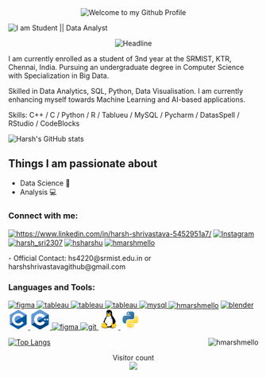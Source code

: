 <!-- "Hero" Header -->
<div align="center">
  <img src="https://github.com/BrunnerLivio/brunnerlivio/blob/master/images/welcome.png?raw=true" style="max-width: 100%;" alt="Welcome to my Github Profile" />
</div>

![I am Student || Data Analyst](https://media-exp1.licdn.com/dms/image/C4E16AQHYiVdstYdxRg/profile-displaybackgroundimage-shrink_350_1400/0/1619170856260?e=1667433600&v=beta&t=1h2jQTy1TNdBh3ZzGX9kpBeNecUKwIFGMb4cZ-JRc_Q)


<div align ="center">
  <img src="https://readme-typing-svg.herokuapp.com?font=Wallpoet&color=%236FDA44&size=32&center=true&vCenter=true&width=600&height=50&lines=Hi+there+,+I'm+Harsh+Shrivastava;Data+Analyst;Data+Scientist;Problem+Solver;Software+Developer;Freelancer;Open-Source+Contributor;Enthusiast" alt="Headline" /> 
</div>


I am currently enrolled as a student of 3nd year at the SRMIST, KTR, Chennai, India. Pursuing an undergraduate degree in Computer Science with Specialization in Big Data.

Skilled in Data Analytics, SQL, Python, Data Visualisation. I am currently enhancing myself towards Machine Learning and AI-based applications.

Skills: C++ / C / Python / R / Tablueu / MySQL / Pycharm / DatasSpell / RStudio / CodeBlocks

![Harsh's GitHub stats](https://github-readme-stats.vercel.app/api?username=hmarshmello&show_icons=true&theme=tokyonight&hide=prs)


## Things I am passionate about
- Data Science :robot:
- Analysis :computer:


<h3 align="left">Connect with me:</h3>
<p align="left">
<a href="https://www.linkedin.com/in/harsh-shrivastava-5452951a7/" target="blank"><img align="center" src="https://raw.githubusercontent.com/rahuldkjain/github-profile-readme-generator/master/src/images/icons/Social/linked-in-alt.svg" alt="https://www.linkedin.com/in/harsh-shrivastava-5452951a7/" height="30" width="40" /></a>
<a href="https://www.instagram.com/pillarofflame/" target="blank"><img align="center" src="https://raw.githubusercontent.com/rahuldkjain/github-profile-readme-generator/master/src/images/icons/Social/instagram.svg" alt="Instagram" height="30" width="40" /></a>
<a href="https://www.codechef.com/users/hmarshmello" target="blank"><img align="center" src="https://cdn.codechef.com/sites/default/files/uploads/pictures/acae045f99b2a02840e23613172dc98c.png" alt="harsh_sri2307" height="30" width="40" /></a>
<a href="https://leetcode.com/hmarshmello24/" target="blank"><img align="center" src="https://raw.githubusercontent.com/rahuldkjain/github-profile-readme-generator/master/src/images/icons/Social/leet-code.svg" alt="hsharshu" height="30" width="40" /></a>
<a href="https://github.com/hmarshmello" target="blank"><img align="center" src="https://raw.githubusercontent.com/rahuldkjain/github-profile-readme-generator/master/src/images/icons/Social/github.svg" alt="hmarshmello" height="30" width="40" /></a>
</p>
- Official Contact: hs4220@srmist.edu.in  or  harshshrivastavagithub@gmail.com





<h3 align="left">Languages and Tools:</h3>
<p align="left"> 
<a href="https://www.r-project.org/" target="_blank" rel="noreferrer"> <img src="https://www.r-project.org/Rlogo.png" alt="figma" width="40" height="40"/> </a>
<a href="https://www.tableau.com/" target="_blank" rel="noreferrer"> <img src="https://ctovision.com/wp-content/uploads/tableau-1.jpg" alt="tableau" width="40" height="40"/> </a> 
<a href="https://ipython.org/notebook.html" target="_blank" rel="noreferrer"> <img src="https://upload.wikimedia.org/wikipedia/commons/thumb/3/38/Jupyter_logo.svg/1200px-Jupyter_logo.svg.png" alt="tableau" width="40" height="40"/> </a> 
<a href="https://cloud.google.com/analytics/bigquery
" target="_blank" rel="noreferrer"> <img src="https://assets-global.website-files.com/5abc6c4b0a243a2dc939ee6e/5fdb995550a781d7c0c4ec5f_google-bigquery-logo-1.svg" alt="tableau" width="40" height="40"/> </a>  
<a href="https://www.mysql.com/" target="_blank" rel="noreferrer"> <img src="https://user-images.githubusercontent.com/11978772/40430854-46e62868-5e63-11e8-9fac-920ee4ef5237.png" alt="mysql" width="40" height="40"/> </a>
<a href="https://office.live.com/start/excel.aspx" target="blank"><img align="center" src="https://upload.wikimedia.org/wikipedia/commons/thumb/7/73/Microsoft_Excel_2013-2019_logo.svg/2086px-Microsoft_Excel_2013-2019_logo.svg.png" alt="hmarshmello" height="20" width="40" /></a>
<a href="https://www.blender.org/" target="_blank" rel="noreferrer"> <img src="https://download.blender.org/branding/community/blender_community_badge_white.svg" alt="blender" width="40" height="40"/> </a> 
<a href="https://www.cprogramming.com/" target="_blank" rel="noreferrer"> <img src="https://raw.githubusercontent.com/devicons/devicon/master/icons/c/c-original.svg" alt="c" width="40" height="40"/> </a> 
<a href="https://www.w3schools.com/cpp/" target="_blank" rel="noreferrer"> <img src="https://raw.githubusercontent.com/devicons/devicon/master/icons/cplusplus/cplusplus-original.svg" alt="cplusplus" width="40" height="40"/> </a>
<a href="https://www.figma.com/" target="_blank" rel="noreferrer"> <img src="https://www.vectorlogo.zone/logos/figma/figma-icon.svg" alt="figma" width="40" height="40"/> </a>  
<a href="https://git-scm.com/" target="_blank" rel="noreferrer"> <img src="https://www.vectorlogo.zone/logos/git-scm/git-scm-icon.svg" alt="git" width="40" height="40"/> </a>
<a href="https://www.linux.org/" target="_blank" rel="noreferrer"> <img src="https://raw.githubusercontent.com/devicons/devicon/master/icons/linux/linux-original.svg" alt="linux" width="40" height="40"/> </a>
<a href="https://www.python.org" target="_blank" rel="noreferrer"> <img src="https://raw.githubusercontent.com/devicons/devicon/master/icons/python/python-original.svg" alt="python" width="40" height="40"/> </a>  </p>

[![Top Langs](https://github-readme-stats.vercel.app/api/top-langs/?username=hmarshmello&langs_count=10&theme=blueberry)](https://github.com/anuraghazra/github-readme-stats) </a>
<a> <img align="right" src="https://github-readme-streak-stats.herokuapp.com/?user=hmarshmello&theme=blueberry" alt="hmarshmello" /></a>

<p align="center"> 
  Visitor count<br>
  <img src="https://profile-counter.glitch.me/hmarsmello/count.svg" />

